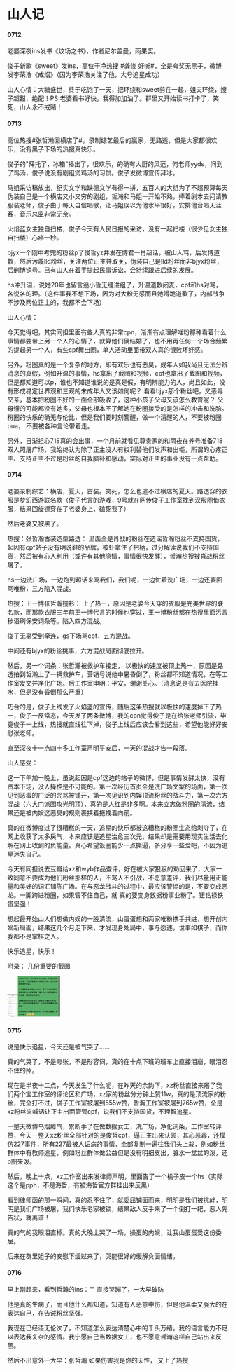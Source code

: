 # 山人记

#### 0712

老婆深夜ins发书《坟场之书》，作者尼尔盖曼，雨果奖。

俊子新歌《sweet》发ins，高位干净热搜 #龚俊 好听#，全是夸奖无黑子，微博发李荣浩《戒烟》（因为李荣浩关注了他，大号追星成功）

山人心情：大糖盛世，终于吃饱了一天，把环绕和sweet剪在一起，姐夫环绕，嫂子超甜，绝配！PS:老婆看书好快，我得加加油了。群里又开始读书打卡了，笑死，山人永不戒赌！

#### 0713

高位热搜#张哲瀚回横店了#，录制综艺最后的赢家，无路透，但是大家都很欢乐，没有黑子下场的热搜真快乐。

俊子的"拜托了，冰箱"播出了，很欢乐，的确有大厨的风范，何老师yyds，问到了鸡汤，俊子说没有剧组煲鸡汤的习惯。俊子发微博宣传拜冰。

马姐采访稿放出，纪实文学和缺德文学有得一拼，五百人的大组为了不超预算每天伪装自己是一个横店又小又穷的剧组，哲瀚和马姐一开始不熟，捧着剧本去问请教服装老师，俊子由于每天自信唱歌，让马姐误以为他水平很好，安排他合唱天涯客，音乐总监非常无奈。

火焰蓝女主独自扫楼，俊子今天有人民日报的采访，没有一起扫楼（很少见女主独自扫楼）心疼一秒。

bjyx一个刚中考完的粉丝p了俊哲yz并发在博君一肖超话，被山人骂，后发博道歉，然后污蔑lld粉丝，关注两位正主并取关，伪装自己是lld粉丝而非bjyx粉丝，后删博销号。已有山人在着手提起民事诉讼，会持续跟进后续的发展。

hs冲升温，说她20年也留言逼小哲无缝进组了，升温道歉闭麦，cpf和hs对骂，各说各的理。（这件事我不想下场，因为对大粉无感而且她滑跪道歉了，内部战争不涉及两位正主的，我都不会下场）

山人心情：

今天觉得吧，其实同担里面有些人真的非常cpn，渐渐有点理解唯粉那种看着什么事情都要带上另一个人的心情了，就算他们俩结婚了，也不用再任何一个场合频繁的提起另一个人，有些cpf舞出圈，单人活动里面带双人真的很败坏好感。

另外，粉圈真的是一个复杂的地方，即有欢乐也有恶臭，成年人如我尚且无法分辨消息的真假，例如升温的事情，hs拿出了截图和视频，cpf也拿出了截图和视频，但是都知道可以p，谁也不知道谁说的是真是假，有明辨能力的人，尚且如此，没有形成稳定世界观和三观的未成年人又该如何呢？ 看看bjyx那个粉丝吧，又恶毒又茶，基本把粉圈不好的一面全部吸收了，这种小孩子父母又该怎么教育呢？ 父母懂的可能都没有她多，父母也根本不了解她在粉圈接受的是怎样的冲击和洗脑。粉圈的快乐的确无与伦比，但是我们要时刻警醒，做一个清醒的人，不要被粉圈pua， 不要被各种言论带着走。

另外，日渐担心718真的会出事，一个月前就看见尊贵家的和雨夜在养号准备718双人照屠广场，我始终认为除了正主没人有权利替他们发声和出柜，所谓的心疼正主、支持正主不过是粉丝的自我脑补和感动，实际对正主的事业没有一点帮助。

#### 0714

老婆录制综艺：横店，夏天，古装。笑死，怎么也逃不过横店的夏天。路透穿的衣服是梦幻西游联名款（俊子代言的游戏，9号就在网传俊子工作室找到汉服圈借衣服，结果回旋镖穿在了老婆身上，磕死我了）

然后老婆又被黑了。

热搜：张哲瀚古装造型路透： 里面全是肖战的粉丝在造谣哲瀚粉丝不支持国货，起因有cpf站子没有明说鞋的品牌，被虾拿住了把柄，过分解读说我们不支持国货，然后被有心人利用（或许有其他隐情，事情很快发酵），哲瀚热搜被肖战粉丝屠了。

hs一边洗广场，一边跑到超话来骂我们，我们呢，一边忙着洗广场，一边还要回骂唯粉，三方陷入混战。

热搜：王一博张哲瀚撞衫： 上了热一，原因是老婆今天穿的衣服是完美世界的联名款，而那款衣服三年前王一博代言的时候也穿过，王一博粉丝都在热搜里面污言秽语刷保安词条等。陷入四方混战。

俊子无辜受到牵连，gs下场骂cpf，五方混战。

中间还有bjyx的粉丝挑事，六方混战局面彻底拉开。

然后，另一个词条：张哲瀚被救护车接走， 以极快的速度被顶上热一，原因是路透拍到哲瀚上了一辆救护车，营销号说他中暑昏倒了，粉丝都不知道情况，在等工作室发文并净化广场。后工作室申明：平安，谢谢关心。（消息说是有去医院挂水，但是没有昏倒那么严重）

巧合的是，俊子上线发了火焰蓝的宣传，随后这条热搜就以极快的速度掉下了热一，俊子一反常态，今天发了两条微博，我的cpn觉得俊子是在给张老师引流，毕竟俊子一上线，热搜就直线往下掉，俊子上线后应该会看到这些，希望他能好好安慰张老师。

直至深夜十一点四十多工作室声明平安后，一天的混战才告一段落。

山人感受：

这一下午加一晚上，虽说起因是cpf这边的站子的微博，但是事情发酵太快，没有资本下场，没人操控是不可能的。第一次经历首页全是洗广场文案的场面，第一次见到恶毒的广泛的咒骂被铺开，第一次见识到内娱顶流粉丝的战斗力，第一次六方混战（六大门派围攻光明顶），真的是人红是非多啊。本来立志做粉圈的清流，结果还是被内娱这恶臭的规则裹挟着拖拽着向前。

真的在微博度过了很糟糕的一天，追星的快乐都被这糟糕的粉圈生态给剥夺了，在网上收获了太多戾气，本来应该是追星治愈三次元，结果却是需要用现实生活去化解在网上收到的负能量。真心希望饭圈能少一点撕逼，多分享一些爱吧，不因为追星迷失自己。

今天有同担说去豆瓣给xz和wyb作品查评，好在被大家狠狠的劝回来了，大家一致同意不要成为他们粉丝那样的人，不骂人不引战，不恶意差评，我们尽量用正能量和美好的词汇铺陈广场。在与恶龙战斗的过程中，最应该警惕的是，不要变成恶龙。一脚跨进粉圈，如果管不住自己，就 真的要变身数据粉事业粉了。钮钴禄铁蛋坚强！

想起最开始山人们想做内娱的一股清流，山蛋蛋想和两家唯粉携手共进，想开创内娱新局面，结果这几个月走下来，才发现身处局中，事与愿违，世事如棋子，而你我都不是掌棋之人。

快乐追星，快乐！

附录： 几份重要的截图

<img src="assets/Jul/image-20210714192404458.png" alt="与虾骂战起源" style="zoom:5%;" /><img src="assets/Jul/image-20210715003111048.png" alt="今日建议" style="zoom:15%;" />



#### 0715

说是快乐追星，今天还是被气哭了......

真的气哭了，不是夸张，不是形容词，真的在十点下班的班车上直接泪崩，眼泪忍不住的掉。

现在是半夜十二点，今天发生了什么呢，在昨天的余韵下，xz粉丝直接来屠了我们两个宝工作室的评论区和广场，xz家的粉丝分分钟上赞11w，真的是顶流家的粉丝，完全打不过，俊子工作室被屠到555w赞，哲瀚工作室被屠到765w赞，全是xz粉丝来喊话让正主出面管管cpf，说我们不支持国货，不理智追星。

一整天微博乌烟瘴气，累断手了在做数据女工，洗广场，净化词条，工作室转评赞，今天一整天xz粉丝全部针对的是俊哲cpf，逼正主出来认领，其心恶毒，还模仿227事件，所有227最被人诟病的事情，全部复制一遍往我们头上栽，例如粉丝群体中有教师追星，例如粉丝群体做公益但是没有明细支出，脏水一盆盆的泼，还p图来泼。

然后，晚上十点，xz工作室出来发律师声明，里面告了一个橘子皮一个hs（实际这个是pph，不是海哲，有被海哲官方群挂出来反黑）

看到律师函的那一瞬间，真的忍不住了，就委屈铺面而来，明明是我们被挑衅，明明是我们广场被屠，我们快乐老家被锁，结果敌人反手来了一个倒打一耙，恶人先告状，就离谱！

真的气的我眼泪直掉。真的大晚上哭了一场，操蛋的内娱，让我山蛋蛋受这份委屈。

后来在群里姐子的安慰下缓过来了，哭能很好的缓解负面情绪。



#### 0716

早上刚起来，看到哲瀚的ins：""
直接哭蹦了，一大早破防

他是真的生病了，而且他什么都知道，知道有人恶意中伤，但是他温柔又强大的在表达自己，在告诫粉丝坚强。

我现在已经语无伦次了，不知道怎么表达清楚心中的千头万绪。我的语言能力不足以表达我复杂的感情。我宁愿自己当数据女工，也不愿意哲瀚这样自己站出来反黑。

然后不出意外一大早：张哲瀚 如果伤害我是你的天性， 又上了热搜

